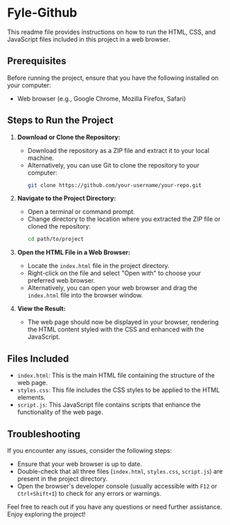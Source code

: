 # Fyle-Github

This readme file provides instructions on how to run the HTML, CSS, and JavaScript files included in this project in a web browser.

## Prerequisites

Before running the project, ensure that you have the following installed on your computer:

- Web browser (e.g., Google Chrome, Mozilla Firefox, Safari)

## Steps to Run the Project

1. **Download or Clone the Repository:**
   - Download the repository as a ZIP file and extract it to your local machine.
   - Alternatively, you can use Git to clone the repository to your computer:
     ```bash
     git clone https://github.com/your-username/your-repo.git
     ```

2. **Navigate to the Project Directory:**
   - Open a terminal or command prompt.
   - Change directory to the location where you extracted the ZIP file or cloned the repository:
     ```bash
     cd path/to/project
     ```

3. **Open the HTML File in a Web Browser:**
   - Locate the `index.html` file in the project directory.
   - Right-click on the file and select "Open with" to choose your preferred web browser.
   - Alternatively, you can open your web browser and drag the `index.html` file into the browser window.

4. **View the Result:**
   - The web page should now be displayed in your browser, rendering the HTML content styled with the CSS and enhanced with the JavaScript.

## Files Included

- `index.html`: This is the main HTML file containing the structure of the web page.
- `styles.css`: This file includes the CSS styles to be applied to the HTML elements.
- `script.js`: This JavaScript file contains scripts that enhance the functionality of the web page.

## Troubleshooting

If you encounter any issues, consider the following steps:

- Ensure that your web browser is up to date.
- Double-check that all three files (`index.html`, `styles.css`, `script.js`) are present in the project directory.
- Open the browser's developer console (usually accessible with `F12` or `Ctrl+Shift+I`) to check for any errors or warnings.

Feel free to reach out if you have any questions or need further assistance. Enjoy exploring the project!
